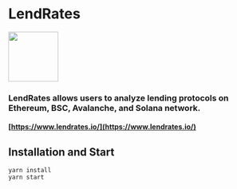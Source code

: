 # LendRates

<img src='https://www.lendrates.io/favicon.ico' width="100" />

### LendRates allows users to analyze lending protocols on Ethereum, BSC, Avalanche, and Solana network.

#### [https://www.lendrates.io/](https://www.lendrates.io/)

## **Installation and Start**

```
yarn install
yarn start
```
